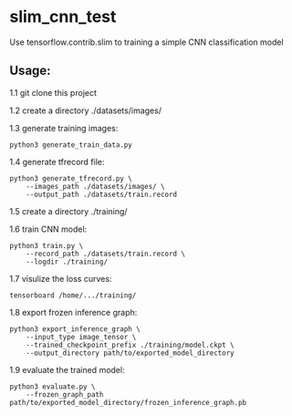 # slim_cnn_test
Use tensorflow.contrib.slim to training a simple CNN classification model

## Usage:
1.1 git clone this project

1.2 create a directory ./datasets/images/

1.3 generate training images:
```
python3 generate_train_data.py
```

1.4 generate tfrecord file:
```
python3 generate_tfrecord.py \
    --images_path ./datasets/images/ \
    --output_path ./datasets/train.record
```
        
1.5 create a directory ./training/

1.6 train CNN model:
```
python3 train.py \
    --record_path ./datasets/train.record \
    --logdir ./training/
```
        
1.7 visulize the loss curves:
```
tensorboard /home/.../training/
```

1.8 export frozen inference graph:
```
python3 export_inference_graph \
    --input_type image_tensor \
    --trained_checkpoint_prefix ./training/model.ckpt \
    --output_directory path/to/exported_model_directory
```
    
1.9 evaluate the trained model:
```
python3 evaluate.py \
    --frozen_graph_path path/to/exported_model_directory/frozen_inference_graph.pb
```
